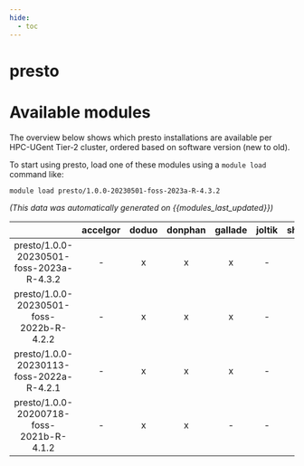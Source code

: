 ```yaml
---
hide:
  - toc
---
```


presto
======

# Available modules


The overview below shows which presto installations are available per HPC-UGent Tier-2 cluster, ordered based on software version (new to old).

To start using presto, load one of these modules using a `module load` command like:

```shell
module load presto/1.0.0-20230501-foss-2023a-R-4.3.2
```

*(This data was automatically generated on {{modules_last_updated}})*  

| |accelgor|doduo|donphan|gallade|joltik|shinx|
| :---: | :---: | :---: | :---: | :---: | :---: | :---: |
|presto/1.0.0-20230501-foss-2023a-R-4.3.2|-|x|x|x|-|x|
|presto/1.0.0-20230501-foss-2022b-R-4.2.2|-|x|x|x|-|-|
|presto/1.0.0-20230113-foss-2022a-R-4.2.1|-|x|x|x|-|-|
|presto/1.0.0-20200718-foss-2021b-R-4.1.2|-|x|x|-|-|-|
